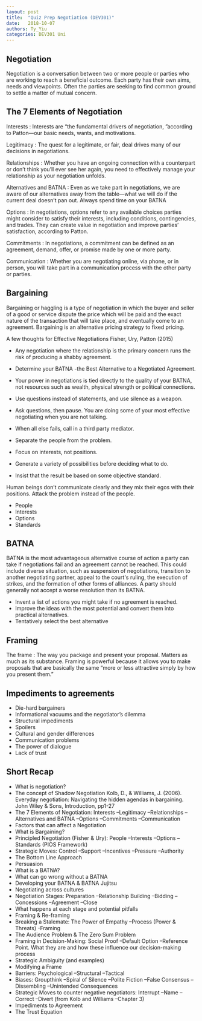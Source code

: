 ```yaml
---
layout: post
title:  "Quiz Prep Negotiation (DEV301)"
date:   2018-10-07
authors: Ty_Yiu
categories: DEV301 Uni 
---
```


## Negotiation

Negotiation is a conversation between two or more people or parties who are working to reach a beneficial outcome.
Each party has their own aims, needs and viewpoints.
Often the parties are seeking to find common ground to settle a matter of mutual concern. 

## The 7 Elements of Negotiation

Interests
: Interests are “the fundamental drivers of negotiation, ”according to Patton—our basic needs, wants, and motivations. 


Legitimacy
: The quest for a legitimate, or fair, deal drives many of our decisions in negotiations. 


Relationships
: Whether you have an ongoing connection with a counterpart or don’t think you’ll ever see her again, you need to effectively manage your relationship as your negotiation unfolds.


Alternatives and BATNA
: Even as we take part in negotiations, we are aware of our alternatives away from the table—what we will do if the current deal doesn’t pan out. Always spend time on your BATNA


Options
: In negotiations, options refer to any available choices parties might consider to satisfy their interests, including conditions, contingencies, and trades. They can create value in negotiation and improve parties’ satisfaction, according to Patton.


Commitments
: In negotiations, a commitment can be defined as an agreement, demand, offer, or promise made by one or more party. 


Communication
: Whether you are negotiating online, via phone, or in person, you will take part in a communication process with the other party or parties. 



## Bargaining

Bargaining or haggling is a type of negotiation in which the buyer and seller of a good or service dispute the price which will be paid and the exact nature of the transaction that will take place, and eventually come to an agreement.
Bargaining is an alternative pricing strategy to fixed pricing.

A few thoughts for Effective Negotiations Fisher, Ury, Patton (2015)

* Any negotiation where the relationship is the primary concern runs the risk of producing a shabby agreement.
* Determine your BATNA -the Best Alternative to a Negotiated Agreement.
* Your power in negotiations is tied directly to the quality of your BATNA, not resources such as wealth, physical strength or political connections.
* Use questions instead of statements, and use silence as a weapon.
* Ask questions, then pause. You are doing some of your most effective negotiating when you are not talking.
* When all else fails, call in a third party mediator.

* Separate the people from the problem.
* Focus on interests, not positions.
* Generate a variety of possibilities before deciding what to do.
* Insist that the result be based on some objective standard.

Human beings don’t communicate clearly and they mix their egos with their positions.
Attack the problem instead of the people.

* People
* Interests
* Options 
* Standards

## BATNA

BATNA is the most advantageous alternative course of action a party can take if negotiations fail and an agreement cannot be reached.
This could include diverse situation, such as suspension of negotiations, transition to another negotiating partner, appeal to the court's ruling, the execution of strikes, and the formation of other forms of alliances.
A party should generally not accept a worse resolution than its BATNA.

* Invent a list of actions you might take if no agreement is reached. 
* Improve the ideas with the most potential and convert them into practical alternatives.
* Tentatively select the best alternative

## Framing

The frame
: The way you package and present your proposal. Matters as much as its substance. Framing is powerful because it allows you to make proposals that are basically the same “more or less attractive simply by how you present them.”

## Impediments to agreements

* Die-hard bargainers
* Informational vacuums and the negotiator’s dilemma
* Structural impediments
* Spoilers
* Cultural and gender differences
* Communication problems
* The power of dialogue
* Lack of trust


## Short Recap

* What is negotiation?
* The concept of Shadow Negotiation Kolb, D., & Williams, J. (2006). Everyday negotiation: Navigating the hidden agendas in bargaining. John Wiley & Sons, Introduction, pp1-27
* The 7 Elements of Negotiation: Interests –Legitimacy –Relationships –Alternatives and BATNA –Options –Commitments –Communication
* Factors that can affect a Negotiation
* What is Bargaining?
* Principled Negotiation (Fisher & Ury): People –Interests –Options –Standards (PIOS Framework)
* Strategic Moves: Control –Support –Incentives –Pressure –Authority
* The Bottom Line Approach
* Persuasion
* What is a BATNA?
* What can go wrong without a BATNA
* Developing your BATNA & BATNA Jujitsu
* Negotiating across cultures
* Negotiation Stages: Preparation –Relationship Building –Bidding –Concessions –Agreement –Close
* What happens at each stage and potential pitfalls
* Framing & Re-framing
* Breaking a Stalemate: The Power of Empathy –Process (Power & Threats)  -Framing
* The Audience Problem & The Zero Sum Problem
* Framing in Decision-Making: Social Proof –Default Option –Reference Point. What they are and how these influence our decision-making process
* Strategic Ambiguity (and examples)
* Modifying a Frame
* Barriers: Psychological –Structural –Tactical
* Biases: Groupthink –Spiral of Silence –Polite Fiction –False Consensus –Dissembling –Unintended Consequences
* Strategic Moves to counter negative negotiators: Interrupt –Name –Correct –Divert (from Kolb and Williams –Chapter 3)
* Impediments to Agreement
* The Trust Equation
